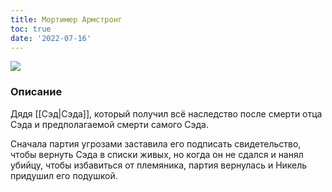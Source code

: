 ```yaml
---
title: Мортимер Армстронг
toc: true
date: '2022-07-16'
---
```


![](https://i.imgur.com/yih8YVj.png)


### Описание
Дядя [[Сэд|Сэда]], который получил всё наследство после смерти отца Сэда и предполагаемой смерти самого Сэда.

Сначала партия угрозами заставила его подписать свидетельство, чтобы вернуть Сэда в списки живых, но когда он не сдался и нанял убийцу, чтобы избавиться от племяника, партия вернулась и Никель придушил его подушкой.